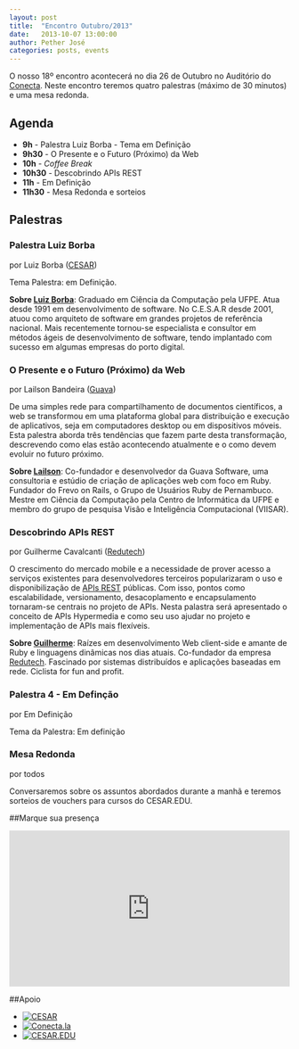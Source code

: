 ```yaml
---
layout: post
title:  "Encontro Outubro/2013"
date:   2013-10-07 13:00:00
author: Pether José
categories: posts, events
---
```


O nosso 18º encontro acontecerá no dia 26 de Outubro no Auditório do [Conecta](http://conecta.la/). Neste encontro teremos quatro palestras (máximo de 30 minutos) e uma mesa redonda.

## Agenda ##

- **9h** - Palestra Luiz Borba - Tema em Definição
- **9h30** - O Presente e o Futuro (Próximo) da Web
- **10h** - *Coffee Break*
- **10h30** - Descobrindo APIs REST
- **11h** - Em Definição
- **11h30** - Mesa Redonda e sorteios

## Palestras ##

### Palestra Luiz Borba ##
por Luiz Borba ([CESAR](http://www.cesar.org.br))

Tema Palestra: em Definição.

**Sobre [Luiz Borba](http://borba.blog.br)**: Graduado em Ciência da Computação pela UFPE. Atua desde 1991 em desenvolvimento de software. No C.E.S.A.R desde 2001, atuou como arquiteto de software em grandes projetos de referência nacional. Mais recentemente tornou-se especialista e consultor em métodos ágeis de desenvolvimento de software, tendo implantado com sucesso em algumas empresas do porto digital.

### O Presente e o Futuro (Próximo) da Web
por Lailson Bandeira ([Guava](http://guava.com.br))

 De uma simples rede para compartilhamento de documentos científicos, a web se transformou em uma plataforma global para distribuição e execução de aplicativos, seja em computadores desktop ou em dispositivos móveis. Esta palestra aborda três tendências que fazem parte desta transformação, descrevendo como elas estão acontecendo atualmente e o como devem evoluir no futuro próximo.

**Sobre [Lailson](https://github.com/lailsonbm)**: Co-fundador e desenvolvedor da Guava Software, uma consultoria e estúdio de criação de aplicações web com foco em Ruby. Fundador do Frevo on Rails, o Grupo de Usuários Ruby de Pernambuco. Mestre em Ciência da Computação pela Centro de Informática da UFPE e membro do grupo de pesquisa Visão e Inteligência Computacional (VIISAR).

### Descobrindo APIs REST
por Guilherme Cavalcanti ([Redutech](http://tech.redu.com.br))

O crescimento do mercado mobile e a necessidade de prover acesso a serviços existentes para desenvolvedores terceiros popularizaram o uso e disponibilização de [APIs REST](http://en.wikipedia.org/wiki/Representational_state_transfer) públicas. Com isso, pontos como escalabilidade, versionamento, desacoplamento e encapsulamento tornaram-se centrais no projeto de APIs. Nesta palastra será apresentado o conceito de APIs Hypermedia e como seu uso ajudar no projeto e implementação de APIs mais flexíveis.

**Sobre [Guilherme](https://github.com/guiocavalcanti)**: Raízes em desenvolvimento Web client-side e amante de Ruby e linguagens dinâmicas nos dias atuais. Co-fundador da empresa [Redutech](http://tech.redu.com.br). Fascinado por sistemas distribuídos e aplicações baseadas em rede. Ciclista for fun and profit.

### Palestra 4 - Em Definção
por Em Definição

Tema da Palestra: Em definição

### Mesa Redonda
por todos

 Conversaremos sobre os assuntos abordados durante a manhã e teremos sorteios de vouchers para cursos do CESAR.EDU.

##Marque sua presença

<iframe src="http://www.eventick.com.br/frevoonrails/embedded" frameborder="0" height="280px" width="100%" vspace="0" hspace="0" marginheight="5" marginwidth="5" scrolling="auto" allowtransparency="true"> </iframe>

##Apoio

- [![CESAR](http://www.cesar.org.br/site/wp-content/themes/cesar/images/logo.png)](http://www.cesar.org.br)
- [![Conecta.la](http://conecta.la/img/conecta.png)](http://conecta.la)
- [![CESAR.EDU](http://www.cesar.edu.br/newsite/images/logo.png)](http://www.cesar.edu.br)
